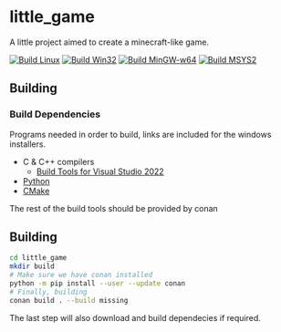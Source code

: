 # little_game
A little project aimed to create a minecraft-like game.

[![Build Linux](https://github.com/StellaSmith/little_game/actions/workflows/linux.yml/badge.svg)](https://github.com/StellaSmith/little_game/actions/workflows/linux.yml)
[![Build Win32](https://github.com/StellaSmith/little_game/actions/workflows/win32.yml/badge.svg)](https://github.com/StellaSmith/little_game/actions/workflows/win32.yml)
[![Build MinGW-w64](https://github.com/StellaSmith/little_game/actions/workflows/mingw.yml/badge.svg)](https://github.com/StellaSmith/little_game/actions/workflows/mingw.yml)
[![Build MSYS2](https://github.com/StellaSmith/little_game/actions/workflows/msys2.yml/badge.svg)](https://github.com/StellaSmith/little_game/actions/workflows/msys2.yml)

## Building
### Build Dependencies
Programs needed in order to build, links are included for the windows installers.
- C & C++ compilers
  - [Build Tools for Visual Studio 2022](https://visualstudio.microsoft.com/downloads/#build-tools-for-visual-studio-2022)
- [Python](https://www.python.org/downloads/)
- [CMake](https://cmake.org/download/)

The rest of the build tools should be provided by conan
## Building
```bash
cd little_game
mkdir build
# Make sure we have conan installed
python -m pip install --user --update conan
# Finally, building
conan build . --build missing
```
The last step will also download and build dependecies if required.